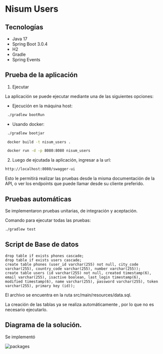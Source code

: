 # Nisum Users

## Tecnologías

- Java 17
- Spring Boot 3.0.4
- H2
- Gradle
- Spring Events

## Prueba de la aplicación

1. Ejecutar

La aplicación se puede ejecutar mediante una de las siguientes opciones:

- Ejecución en la máquina host:
```sh
 ./gradlew bootRun
```
- Usando docker:

```sh
 ./gradlew bootjar
```

```sh
 docker build -t nisum_users .
```

```sh
 docker run -d -p 8080:8080 nisum_users
```
 
2. Luego de ejcutada la aplicación, ingresar a la url:

```sh
http://localhost:8080/swagger-ui
```

Esto le permitirá realizar las pruebas desde la misma documentación de la API, o ver los endpoints que puede llamar desde su cliente preferido.

## Pruebas automáticas

Se implementaron pruebas unitarias, de integración y aceptación.

Comando para ejecutar todas las pruebas:
```sh
./gradlew test
```

## Script de Base de datos

```roomsql
drop table if exists phones cascade;
drop table if exists users cascade;
create table phones (user_id varchar(255) not null, city_code varchar(255), country_code varchar(255), number varchar(255));
create table users (id varchar(255) not null, created timestamp(6), email varchar(255), isactive boolean, last_login timestamp(6), modified timestamp(6), name varchar(255), password varchar(255), token varchar(255), primary key (id));
````

El archivo se encuentra en la ruta src/main/resources/data.sql.

La creación de las tablas ya se realiza automáticamente , por lo que no es necesario ejecutarlo.


## Diagrama de la solución.

Se implementó 

![packages](https://drive.google.com/file/d/1q0zQPH4wMPeobnwJoO57x7M79wyHrL3Q/view)

